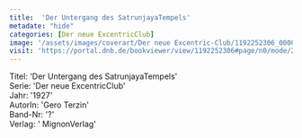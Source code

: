 ```yaml
---
title:  'Der Untergang des SatrunjayaTempels'
metadate: "hide"
categories: [Der neue ExcentricClub]
image: '/assets/images/coverart/Der neue Excentric-Club/1192252306_00000010.jpg'
visit: 'https://portal.dnb.de/bookviewer/view/1192252306#page/n0/mode/2up'
---
```

Titel: 'Der Untergang des SatrunjayaTempels' <br>
Serie: 'Der neue ExcentricClub' <br>
Jahr: '1927' <br>
AutorIn: 'Gero Terzin' <br>
Band-Nr: '?' <br>
Verlag: ' MignonVerlag'